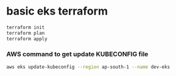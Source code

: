 # basic eks terraform

```bash
terraform init
terraform plan
terraform apply
```

### AWS command to get update KUBECONFIG file

```bash
aws eks update-kubeconfig --region ap-south-1 --name dev-eks
```